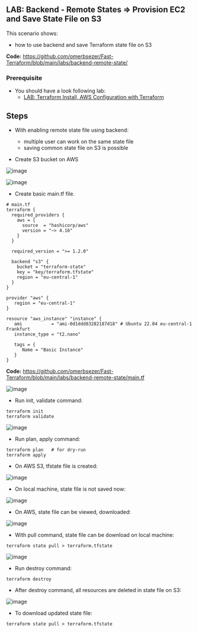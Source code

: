 ## LAB: Backend - Remote States => Provision EC2 and Save State File on S3

This scenario shows:
- how to use backend and save Terraform state file on S3

**Code:**  https://github.com/omerbsezer/Fast-Terraform/blob/main/labs/backend-remote-state/

### Prerequisite

- You should have a look following lab: 
  - [LAB: Terraform Install, AWS Configuration with Terraform](https://github.com/omerbsezer/Fast-Terraform/blob/main/Terraform-Install-AWS-Configuration.md)

## Steps

- With enabling remote state file using backend:
  - multiple user can work on the same state file
  - saving common state file on S3 is possible

- Create S3 bucket on AWS

![image](https://user-images.githubusercontent.com/10358317/230646169-7b9a7210-bd64-4f50-acf7-12690d293490.png)

![image](https://user-images.githubusercontent.com/10358317/230646417-8c460ba7-e45b-4560-8859-d1ebfcac4812.png)


- Create basic main.tf file.


```
# main.tf
terraform {
  required_providers {
    aws = {
      source  = "hashicorp/aws"
      version = "~> 4.16"
    }
  }

  required_version = ">= 1.2.0"

  backend "s3" {
    bucket = "terraform-state"
    key = "key/terraform.tfstate"
    region = "eu-central-1"
  }
}

provider "aws" {
   region = "eu-central-1"
}

resource "aws_instance" "instance" {
   ami           = "ami-0d1ddd83282187d18" # Ubuntu 22.04 eu-central-1 Frankfurt
   instance_type = "t2.nano"

   tags = {
      Name = "Basic Instance"
   }
}
```

**Code:**  https://github.com/omerbsezer/Fast-Terraform/blob/main/labs/backend-remote-state/main.tf

![image](https://user-images.githubusercontent.com/10358317/230646618-f1200c13-eb83-4bcd-b353-a6c9a02272bd.png)


- Run init, validate command:

``` 
terraform init
terraform validate
``` 

![image](https://user-images.githubusercontent.com/10358317/230646686-0b8ad133-d2e4-4ebf-8505-00eb769b1e5a.png)

- Run plan, apply command:

``` 
terraform plan   # for dry-run
terraform apply
``` 

- On AWS S3, tfstate file is created:

![image](https://user-images.githubusercontent.com/10358317/230647235-3224ec77-2483-460c-81c6-40e9e434f869.png)

- On local machine, state file is not saved now:

![image](https://user-images.githubusercontent.com/10358317/230647627-b5038f51-b34f-443c-b72a-d9c140d3d770.png)

- On AWS, state file can be viewed, downloaded:

![image](https://user-images.githubusercontent.com/10358317/230647970-97d72d67-a588-40ff-a94f-3ea765dfe274.png)

- With pull command, state file can be download on local machine:

``` 
terraform state pull > terraform.tfstate
``` 

![image](https://user-images.githubusercontent.com/10358317/230648330-d89d0b53-617b-4449-a2cb-b92b163cbfdd.png)


- Run destroy command:

``` 
terraform destroy
``` 

- After destroy command,  all resources are deleted in state file on S3:

![image](https://user-images.githubusercontent.com/10358317/230649315-7cb1d236-145b-49ed-ad3f-60aaa01d7ca0.png)

- To download updated state file:

``` 
terraform state pull > terraform.tfstate
``` 
